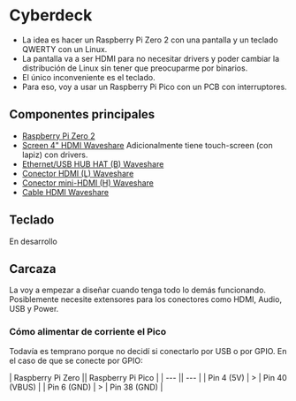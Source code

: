 # Cyberdeck
- La idea es hacer un Raspberry Pi Zero 2 con una pantalla y un teclado QWERTY con un Linux.
- La pantalla va a ser HDMI para no necesitar drivers y poder cambiar la distribución de Linux sin tener que preocuparme por binarios.
- El único inconveniente es el teclado.
- Para eso, voy a usar un Raspberry Pi Pico con un PCB con interruptores.


## Componentes principales
- [Raspberry Pi Zero 2]()
- [Screen 4" HDMI Waveshare](https://www.waveshare.com/wiki/4inch_HDMI_LCD_(H)) Adicionalmente tiene touch-screen (con lapiz) con drivers.
- [Ethernet/USB HUB HAT (B) Waveshare](https://www.waveshare.com/eth-usb-hub-hat-b.htm)
- [Conector HDMI (L) Waveshare](https://www.waveshare.com/product/accessories/adapters-cables-antennas/hdmi/hdmi-adapter-vertical.htm)
- [Conector mini-HDMI (H) Waveshare](https://www.waveshare.com/product/accessories/adapters-cables-antennas/hdmi/hdmi-adapter-vertical.htm)
- [Cable HDMI Waveshare](https://www.waveshare.com/catalog/product/view/id/3550/s/ffc-20pin-0.5pitch-0.2m-opposite-side-contact/category/535/)

## Teclado
En desarrollo

## Carcaza
La voy a empezar a diseñar cuando tenga todo lo demás funcionando. Posiblemente necesite extensores para los conectores como HDMI, Audio, USB y Power.

### Cómo alimentar de corriente el Pico
Todavía es temprano porque no decidí si conectarlo por USB o por GPIO. En el caso de que se conecte por GPIO:

| Raspberry Pi Zero || Raspberry Pi Pico |
| --- || --- |
| Pin 4 (5V) | > | Pin 40 (VBUS) |
| Pin 6 (GND) | > | Pin 38 (GND) |


